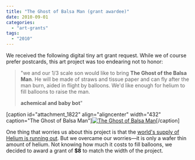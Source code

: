 ```yaml
---
title: "The Ghost of Balsa Man (grant awardee)"
date: 2010-09-01
categories: 
  - "art-grants"
tags: 
  - "2010"
---
```


We received the following digital tiny art grant request. While we of course prefer postcards, this art project was too endearing not to honor:

> "we and our 1/3 scale son would like to bring **The Ghost of the Balsa Man**. He will be made of straws and tissue paper and can fly after the man burn, aided in flight by balloons. We'd like enough for helium to fill balloons to raise the man.
> 
> **achemical and baby bot**"

\[caption id="attachment\_1822" align="aligncenter" width="432" caption="The Ghost of Balsa Man"\][![The Ghost of Balsa Man](/images/ghostsketch.jpg "The Ghost of Balsa Man")](http://balsaman.org/wp-content/uploads/2010/09/ghostsketch.jpg)\[/caption\]

One thing that worries us about this project is that the [world's supply of Helium is running out](http://www.youtube.com/watch?v=VN2-_5y_Vvw). But we overcame our worries—it is only a wafer thin amount of helium. Not knowing how much it costs to fill balloons, we decided to award a grant of **$8** to match the width of the project.
